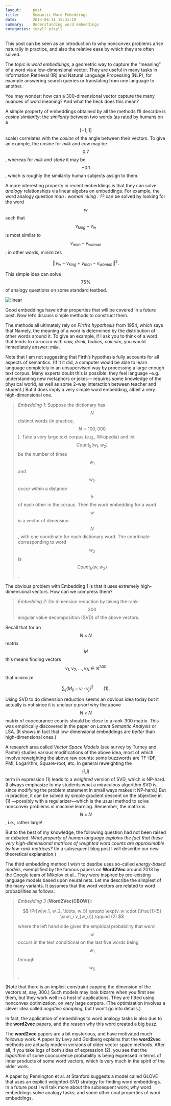 ```yaml
---
layout:     post
title:      Semantic Word Embeddings
date:       2014-06-11 15:31:19
summary:    Understanding word embeddings
categories: jekyll pixyll
---
```


This post can be seen as an introduction to why nonconvex problems arise
naturally in practice, and also the relative ease by which they are often
solved. 

 The topic is *word embeddings*, a geometric way to capture
the “meaning” of a word via a low-dimensional vector. They are useful in
many tasks in Information Retrieval (IR) and Natural Language Processing
(NLP), for example answering search queries or translating from one
language to another. 


You may wonder: how can a 300-dimensional vector capture the many
nuances of word meaning? And what the heck does this mean?


A simple property of embeddings obtained by all the methods I’ll
describe is *cosine similarity*: the  *similarity* between two words 
(as rated by humans on a $$[-1,1]$$ scale) correlates with the *cosine*
of the angle between their vectors. To 
give an example, the cosine for *milk* and
*cow* may be $$0.7$$, whereas for *milk* and
*stone* it may be $$-0.1$$, which is roughly the similarity
human subjects assign to them.


A more interesting property in recent embeddings is that they can solve
*analogy* relationships via linear algebra on embeddings.
For example, the word analogy question
*man : woman ::king : ??* can be solved by looking for the
word $$w$$ such that $$v_{king} - v_w$$ is most similar to
$$v_{man} - v_{woman}$$; in other words, minimizes


$$||v_w - v_{king} + v_{man} - v_{woman}||^2.$$ 

This simple idea can solve $$75\%$$ of analogy questions on some standard testbed.


![linear](/assets/linearrelations.jpg)


Good embeddings have other properties that will be covered in a future
post. Now let’s discuss simple methods to construct them.

The methods all ultimately rely on *Firth’s hypothesis*
from 1954, which says that Namely, the meaning of a word is determined
by the distribution of other words around it. To give an example, if I
ask you to think of a word that tends to co-occur with *cow,
drink, babies, calcium*, you would immediately answer:
*milk*.

Note that I am not suggesting that Firth’s hypothesis fully accounts
for all aspects of semantics. (If it it did, a computer would be able to
learn language completely in an unsupervised way by processing a large
enough text corpus. Many experts doubt this is possible: they feel
language –e.g. understanding new metaphors or jokes— requires some
knowledge of the physical world, as well as some $2$-way interaction
between teacher and student.) But it does imply a very simple 
word embedding, albeit a very high-dimensional one.


> *Embedding 1*: Suppose the dictionary has $$N$$ distinct words (in practice, $$N =100,000$$). Take a very large text corpus (e.g., Wikipedia) and let $$Count_5(w_1, w_2)$$ be the number of times $$w_1$$ and $$w_2$$ occur within a distance $$5$$ of each other in the corpus. Then the word embedding for a word $$w$$ is a vector of dimension $$N$$, with one coordinate for each dictionary word. The coordinate corresponding to word $$w_2$$ is $$Count_5(w, w_2)$$.


The obvious problem with Embedding 1 is that it uses
extremely high-dimensional vectors. How can we compress them?

> *Embedding 2*: Do dimension reduction by taking the rank-$$300$$
> singular value decomposition (SVD) of the above vectors. 

Recall that for an $$N \times N$$ matrix $$M$$ this means finding vectors
$$v_1, v_2, \ldots, v_N \in \mathbb{R}^{300}$$ that minimize

$$
\sum_{ij} (M_{ij} - v_i \cdot v_j)^2 \qquad (1).
$$

Using SVD to do dimension reduction seems an obvious idea today but it
actually is not since it is unclear *a priori* why the
above $$N \times N$$ matrix of cooccurance counts should be close to a
rank-300 matrix. This was empirically discovered in the paper on
*Latent Semantic Analysis* or LSA. (It shows in fact that
low-dimensional embeddings are *better* than
high-dimensional ones.)

A research area called *Vector Space Models* (see survey by
Turney and Pantel) studies various modifications of the above idea, most
of which involve reweighting the above raw counts: some buzzwords are
TF-IDF, PMI, Logarithm, Square-root, etc. In general reweighting the
$$(i, j)$$ term in expression (1) leads to a *weighted*
version of SVD, which is NP-hard. (I always emphasize to my students
what a miraculous algorithm SVD is, since modifying the problem
statement in small ways makes it NP-hard.) But in practice, it can be
solved by simple gradient descent on the objective in (1) —possibly with
a regularizer—which is the usual method to solve nonconvex problems in
machine learning. Remember, the matrix is $$N \times  N$$, i.e., rather
large!

But to the best of my knowledge, the following question had not been
raised or debated: <span>*What property of human language explains the
fact that these very high-dimensional matrices of weighted word counts
are approximable by low-rank matrices?*</span> (In a subsequent blog
post I will describe our new theoretical explanation.)

The third embedding method I wish to desribe uses so-called
*energy-based models*, exemplified by the famous papers on
**Word2Vec** around 2013 by the Google team of Mikolov et al..
They were inspired by pre-existing language models based upon neural nets. Let me
describe the simplest of the many variants. It assumes that the word
vectors are related to word probabilities as follows:


> *Embedding 3* (**Word2Vec(CBOW)**):
>
> $$
> \Pr[w|w_1, w_2, \ldots, w_5] \propto \exp(v_w \cdot (\frac{1}{5} \sum_i v_{w_i})),\qquad (2)
> $$
>
> where the left hand side gives the empirical probability that word $$w$$ occurs in the text
conditional on the last five words being $$w_1$$ through $$w_5$$. 

(Note that there is an implicit constraint capping the dimension of the
vectors at, say, 300.) Such models may look bizarre when you first see
them, but they work well in a host of applications. They are fitted
using nonconvex optimization, on very large corpora. (The optimization
involves a clever idea called <span>*negative sampling*</span>, but I
won’t go into details.)

In fact, the application of embeddings to word analogy tasks is also due
to the **word2vec** papers, and the reason why this word
created a big buzz.

The **word2vec** papers are a bit mysterious, and have motivated much
followup work. A paper by Levy and Goldberg explains that the **word2vec**
methods are actually modern versions of older vector space methods.
After all, if you take logs of both sides of expression (2), you see
that the *logarithm* of some cooccurence probability is
being expressed in terms of inner products of some word vectors, which
is very much in the spirit of the older work.

A paper by Pennington et al. at Stanford suggests a model called GLOVE
that uses an explicit weighted-SVD strategy for finding word embeddings.
In a future post I will talk more about the subsequent work; why word
embeddings solve analogy tasks; and some other cool properties of word
embeddings.

